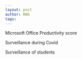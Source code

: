 ```yaml
---
layout: post
author: RWG
tags:
---
```


Microsoft Office Productivity score

Surveillance during Covid

Surveillance of students
